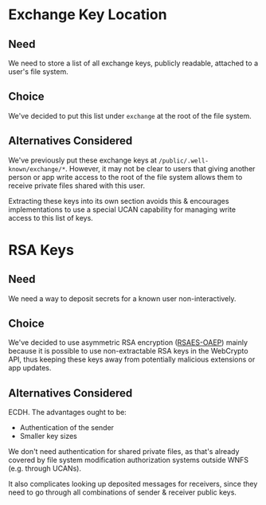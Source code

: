 # Exchange Key Location

## Need

We need to store a list of all exchange keys, publicly readable, attached to a user's file system.

## Choice

We've decided to put this list under `exchange` at the root of the file system.

## Alternatives Considered

We've previously put these exchange keys at `/public/.well-known/exchange/*`. However, it may not be clear to users that giving another person or app write access to the root of the file system allows them to receive private files shared with this user.

Extracting these keys into its own section avoids this & encourages implementations to use a special UCAN capability for managing write access to this list of keys.

# RSA Keys

## Need

We need a way to deposit secrets for a known user non-interactively.

## Choice

We've decided to use asymmetric RSA encryption ([RSAES-OAEP](https://datatracker.ietf.org/doc/html/rfc3447#section-7.1)) mainly because it is possible to use non-extractable RSA keys in the WebCrypto API, thus keeping these keys away from potentially malicious extensions or app updates.

## Alternatives Considered

ECDH. The advantages ought to be:
- Authentication of the sender
- Smaller key sizes

We don't need authentication for shared private files, as that's already covered by file system modification authorization systems outside WNFS (e.g. through UCANs).

It also complicates looking up deposited messages for receivers, since they need to go through all combinations of sender & receiver public keys.
